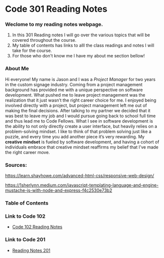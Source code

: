 # Code 301 Reading Notes

### Weclome to my reading notes webpage. 
  1. In this 301 Reading notes I will go over the various topics that will be covered throughout the course.
  2. My table of contents has links to alll the class readings and notes  I will take for the course.
  3. For those who don't know me I have my about me section bellow!

### About Me
Hi everyone! My name is Jason and I was a *Project Manager* for two years in the custom signage industry. Coming from a project management background has provided me with a unique perspective on software development. What pushed me to leave project management was the realization that it just wasn’t the right career choice for me. I enjoyed being involved directly with a project, but project management left me out of making the final decisions. After talking to my partner we decided that it was best to leave my job and I would pursue going back to school full time and thus lead me to Code Fellows. What I see in software development is the ability to not only directly create a user interface, but heavily relies on a problem-solving mindset. I like to think of that problem solving just like a puzzle, and every time you add another piece it’s very rewarding. My **creative mindset** is fueled by software development, and having a cohort of individuals embrace that creative mindset reaffirms my belief that I’ve made the right career move.

### Sources:
https://learn.shayhowe.com/advanced-html-css/responsive-web-design/

https://1sherlynn.medium.com/javascript-templating-language-and-engine-mustache-js-with-node-and-express-f4c2530e73b2

### Table of Contents


### Link to Code 102
- [Code 102 Reading Notes](https://jtaisey389.github.io/reading-notes/)

### Link to Code 201
- [Reading Notes 201](https://jtaisey389.github.io/reading-notes201.md/)
